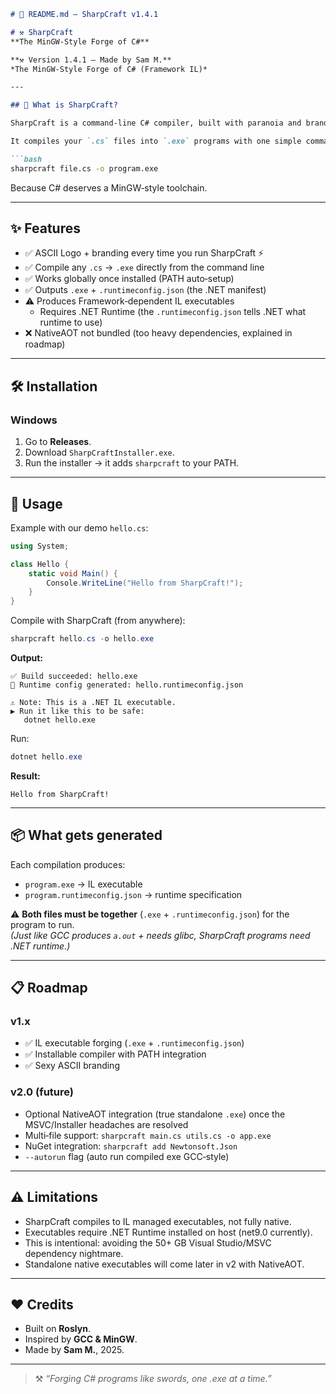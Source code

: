 ```markdown
# 📜 README.md — SharpCraft v1.4.1

# ⚒️ SharpCraft  
**The MinGW‑Style Forge of C#**

**⚒️ Version 1.4.1 — Made by Sam M.**  
*The MinGW‑Style Forge of C# (Framework IL)*

---

## 🌋 What is SharpCraft?

SharpCraft is a command‑line C# compiler, built with paranoia and branding, designed to feel like GCC/MinGW, instead of relying on heavy Visual Studio projects.

It compiles your `.cs` files into `.exe` programs with one simple command:

```bash
sharpcraft file.cs -o program.exe
```

Because C# deserves a MinGW‑style toolchain.

---

## ✨ Features

- ✅ ASCII Logo + branding every time you run SharpCraft ⚡  
- ✅ Compile any `.cs` → `.exe` directly from the command line  
- ✅ Works globally once installed (PATH auto‑setup)  
- ✅ Outputs `.exe` + `.runtimeconfig.json` (the .NET manifest)  
- ⚠️ Produces Framework‑dependent IL executables  
  - Requires .NET Runtime (the `.runtimeconfig.json` tells .NET what runtime to use)  
- ❌ NativeAOT not bundled (too heavy dependencies, explained in roadmap)

---

## 🛠️ Installation

### Windows
1. Go to **Releases**.
2. Download `SharpCraftInstaller.exe`.
3. Run the installer → it adds `sharpcraft` to your PATH.

---

## 🚀 Usage

Example with our demo `hello.cs`:

```csharp
using System;

class Hello {
    static void Main() {
        Console.WriteLine("Hello from SharpCraft!");
    }
}
```

Compile with SharpCraft (from anywhere):

```powershell
sharpcraft hello.cs -o hello.exe
```

**Output:**
```
✅ Build succeeded: hello.exe
📝 Runtime config generated: hello.runtimeconfig.json

⚠️ Note: This is a .NET IL executable.
▶ Run it like this to be safe:
   dotnet hello.exe
```

Run:

```powershell
dotnet hello.exe
```

**Result:**
```
Hello from SharpCraft!
```

---

## 📦 What gets generated

Each compilation produces:

- `program.exe` → IL executable  
- `program.runtimeconfig.json` → runtime specification  

⚠️ **Both files must be together** (`.exe` + `.runtimeconfig.json`) for the program to run.  
*(Just like GCC produces `a.out` + needs glibc, SharpCraft programs need .NET runtime.)*

---

## 📋 Roadmap

### v1.x
- ✅ IL executable forging (`.exe` + `.runtimeconfig.json`)  
- ✅ Installable compiler with PATH integration  
- ✅ Sexy ASCII branding  

### v2.0 (future)
- Optional NativeAOT integration (true standalone `.exe`) once the MSVC/Installer headaches are resolved  
- Multi‑file support: `sharpcraft main.cs utils.cs -o app.exe`  
- NuGet integration: `sharpcraft add Newtonsoft.Json`  
- `--autorun` flag (auto run compiled exe GCC‑style)  

---

## ⚠️ Limitations

- SharpCraft compiles to IL managed executables, not fully native.  
- Executables require .NET Runtime installed on host (net9.0 currently).  
- This is intentional: avoiding the 50+ GB Visual Studio/MSVC dependency nightmare.  
- Standalone native executables will come later in v2 with NativeAOT.

---

## ❤️ Credits

- Built on **Roslyn**.  
- Inspired by **GCC & MinGW**.  
- Made by **Sam M.**, 2025.

---

> ⚒️ *“Forging C# programs like swords, one .exe at a time.”*
```
